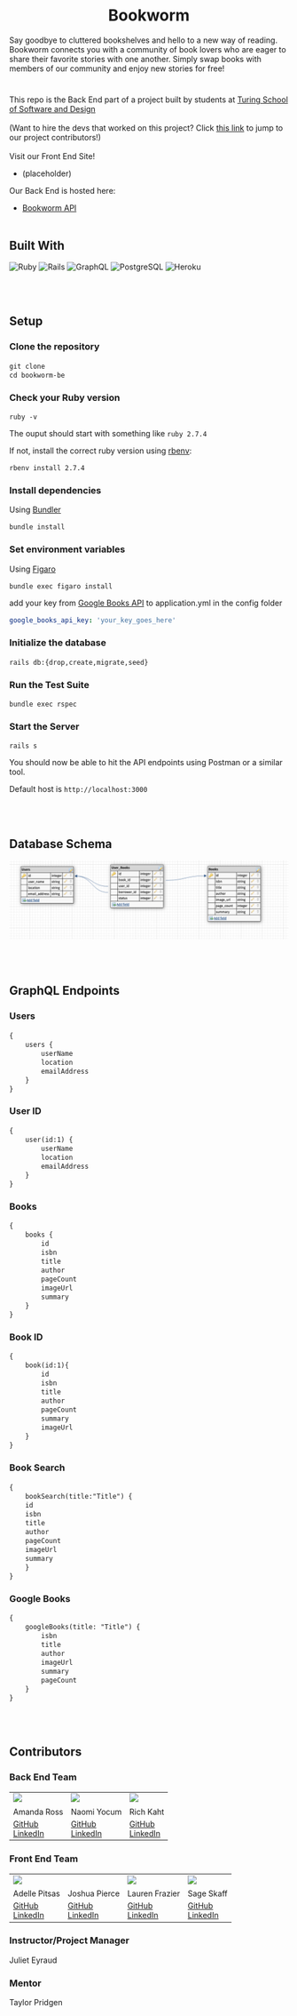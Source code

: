 # <h1 align="center">Bookworm</h1>
Say goodbye to cluttered bookshelves and hello to a new way of reading. Bookworm connects you with a community of book lovers who are eager to share their favorite stories with one another. Simply swap books with members of our community and enjoy new stories for free!
#
This repo is the Back End part of a project built by students at [Turing School of Software and Design](https://turing.edu/)
<br></br>
(Want to hire the devs that worked on this project? Click [this link](#contributors) to jump to our project contributors!)
<br></br>
Visit our Front End Site!
- (placeholder)

Our Back End is hosted here:
- [Bookworm API](https://bookworm-be.herokuapp.com/graphql)
<br></br>
## Built With
 ![Ruby](https://img.shields.io/badge/Ruby-CC342D?style=for-the-badge&logo=ruby&logoColor=white)
 ![Rails](https://img.shields.io/badge/Ruby_on_Rails-CC0000?style=for-the-badge&logo=ruby-on-rails&logoColor=white)
 ![GraphQL](https://img.shields.io/badge/-GraphQL-E10098?style=for-the-badge&logo=graphql&logoColor=white)
 ![PostgreSQL](https://img.shields.io/badge/PostgreSQL-316192?style=for-the-badge&logo=postgresql&logoColor=white)
 ![Heroku](https://img.shields.io/badge/Heroku-430098?style=for-the-badge&logo=heroku&logoColor=white)

<br></br>
## Setup

### Clone the repository

```shell
git clone
cd bookworm-be
```

### Check your Ruby version

```shell
ruby -v
```

The ouput should start with something like `ruby 2.7.4`

If not, install the correct ruby version using [rbenv](https://github.com/rbenv/rbenv):

```shell
rbenv install 2.7.4
```

### Install dependencies

Using [Bundler](https://github.com/bundler/bundler)

```shell
bundle install
```

### Set environment variables

Using [Figaro](https://github.com/laserlemon/figaro)
```shell
bundle exec figaro install
```
add your key from [Google Books API](https://developers.google.com/books/docs/v1/using) to application.yml in the config folder
```yml
google_books_api_key: 'your_key_goes_here'
``` 

### Initialize the database

```shell
rails db:{drop,create,migrate,seed}
```

### Run the Test Suite

```shell
bundle exec rspec
```
### Start the Server

```shell
rails s
```

You should now be able to hit the API endpoints using Postman or a similar tool.

Default host is `http://localhost:3000`

<br></br>
## Database Schema
![Database Schema Image](app/assets/images/bookworm_schema.png "Database Schema Image")

<br></br>

## GraphQL Endpoints
### Users
```
{
    users {
        userName
        location
        emailAddress
    }
}
```
### User ID
```
{
    user(id:1) {
        userName
        location
        emailAddress
    }
}
```
### Books
```
{
    books {
        id
        isbn
        title
        author
        pageCount
        imageUrl
        summary
    }
}
```
### Book ID
```
{
    book(id:1){
        id
        isbn
        title
        author
        pageCount
        summary
        imageUrl
    }
}
```
### Book Search
```
{
    bookSearch(title:"Title") {
    id
    isbn
    title
    author
    pageCount
    imageUrl
    summary
    }
}
```
### Google Books
```
{
    googleBooks(title: "Title") {
        isbn
        title
        author
        imageUrl
        summary
        pageCount
    }
}
```
<br></br>
## Contributors
### Back End Team
<table>
  <tr>
    <td><img src="https://avatars.githubusercontent.com/u/101589894?s=120&v=4"></td>
    <td><img src="https://avatars.githubusercontent.com/u/102825498?s=120&v=4"></td>
    <td><img src="https://avatars.githubusercontent.com/u/108554663?s=120&v=4"></td>
  </tr>
  <tr>
    <td>Amanda Ross</td>
    <td>Naomi Yocum</td>
    <td>Rich Kaht</td>
  </tr>
  <tr>
    <td>
      <a href="https://github.com/amikaross">GitHub</a><br>
      <a href="">LinkedIn</a>
    </td>
    <td>
      <a href="https://github.com/naomiyocum">GitHub</a><br>
      <a href="https://www.linkedin.com/in/naomiyocum/">LinkedIn</a>
    </td>
    <td>
      <a href="https://github.com/Freeing3092">GitHub</a><br>
      <a href="">LinkedIn</a>
    </td>
  </tr>
</table>


### Front End Team
<table>
  <tr>
    <td><img src="https://avatars.githubusercontent.com/u/108096652?s=120&v=4"></td>
    <td><img src=""></td>
    <td><img src="https://avatars.githubusercontent.com/u/108101979?s=120&v=4"></td>
    <td><img src="https://avatars.githubusercontent.com/u/99838997?s=120&v=4"></td>
  </tr>
  <tr>
    <td>Adelle Pitsas</td>
    <td>Joshua Pierce</td>
    <td>Lauren Frazier</td>
    <td>Sage Skaff</td>
  </tr>
  <tr>
    <td>
      <a href="https://github.com/Adelle-Pitsas">GitHub</a><br>
      <a href="https://www.linkedin.com/in/adelle-pitsas-461503183/">LinkedIn</a>
    </td>
    <td>
      <a href="https://github.com/JPierce28">GitHub</a><br>
      <a href="https://www.linkedin.com/in/joshua-pierce-534137250/">LinkedIn</a>
    </td>
    <td>
      <a href="https://github.com/FrazierLE">GitHub</a><br>
      <a href="">LinkedIn</a>
    </td>
    <td>
      <a href="https://github.com/sage-skaff">GitHub</a><br>
      <a href="https://www.linkedin.com/in/sageskaff/">LinkedIn</a>
    </td>
  </tr>
</table>

### Instructor/Project Manager
Juliet Eyraud

### Mentor
Taylor Pridgen